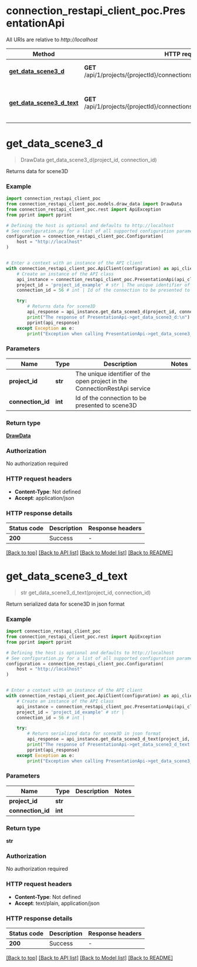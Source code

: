 # connection_restapi_client_poc.PresentationApi

All URIs are relative to *http://localhost*

Method | HTTP request | Description
------------- | ------------- | -------------
[**get_data_scene3_d**](PresentationApi.md#get_data_scene3_d) | **GET** /api/1/projects/{projectId}/connections/{connectionId}/presentation | Returns data for scene3D
[**get_data_scene3_d_text**](PresentationApi.md#get_data_scene3_d_text) | **GET** /api/1/projects/{projectId}/connections/{connectionId}/presentation/text | Return serialized data for scene3D in json format


# **get_data_scene3_d**
> DrawData get_data_scene3_d(project_id, connection_id)

Returns data for scene3D

### Example


```python
import connection_restapi_client_poc
from connection_restapi_client_poc.models.draw_data import DrawData
from connection_restapi_client_poc.rest import ApiException
from pprint import pprint

# Defining the host is optional and defaults to http://localhost
# See configuration.py for a list of all supported configuration parameters.
configuration = connection_restapi_client_poc.Configuration(
    host = "http://localhost"
)


# Enter a context with an instance of the API client
with connection_restapi_client_poc.ApiClient(configuration) as api_client:
    # Create an instance of the API class
    api_instance = connection_restapi_client_poc.PresentationApi(api_client)
    project_id = 'project_id_example' # str | The unique identifier of the open project in the ConnectionRestApi service
    connection_id = 56 # int | Id of the connection to be presented to scene3D

    try:
        # Returns data for scene3D
        api_response = api_instance.get_data_scene3_d(project_id, connection_id)
        print("The response of PresentationApi->get_data_scene3_d:\n")
        pprint(api_response)
    except Exception as e:
        print("Exception when calling PresentationApi->get_data_scene3_d: %s\n" % e)
```



### Parameters


Name | Type | Description  | Notes
------------- | ------------- | ------------- | -------------
 **project_id** | **str**| The unique identifier of the open project in the ConnectionRestApi service | 
 **connection_id** | **int**| Id of the connection to be presented to scene3D | 

### Return type

[**DrawData**](DrawData.md)

### Authorization

No authorization required

### HTTP request headers

 - **Content-Type**: Not defined
 - **Accept**: application/json

### HTTP response details

| Status code | Description | Response headers |
|-------------|-------------|------------------|
**200** | Success |  -  |

[[Back to top]](#) [[Back to API list]](../README.md#documentation-for-api-endpoints) [[Back to Model list]](../README.md#documentation-for-models) [[Back to README]](../README.md)

# **get_data_scene3_d_text**
> str get_data_scene3_d_text(project_id, connection_id)

Return serialized data for scene3D in json format

### Example


```python
import connection_restapi_client_poc
from connection_restapi_client_poc.rest import ApiException
from pprint import pprint

# Defining the host is optional and defaults to http://localhost
# See configuration.py for a list of all supported configuration parameters.
configuration = connection_restapi_client_poc.Configuration(
    host = "http://localhost"
)


# Enter a context with an instance of the API client
with connection_restapi_client_poc.ApiClient(configuration) as api_client:
    # Create an instance of the API class
    api_instance = connection_restapi_client_poc.PresentationApi(api_client)
    project_id = 'project_id_example' # str | 
    connection_id = 56 # int | 

    try:
        # Return serialized data for scene3D in json format
        api_response = api_instance.get_data_scene3_d_text(project_id, connection_id)
        print("The response of PresentationApi->get_data_scene3_d_text:\n")
        pprint(api_response)
    except Exception as e:
        print("Exception when calling PresentationApi->get_data_scene3_d_text: %s\n" % e)
```



### Parameters


Name | Type | Description  | Notes
------------- | ------------- | ------------- | -------------
 **project_id** | **str**|  | 
 **connection_id** | **int**|  | 

### Return type

**str**

### Authorization

No authorization required

### HTTP request headers

 - **Content-Type**: Not defined
 - **Accept**: text/plain, application/json

### HTTP response details

| Status code | Description | Response headers |
|-------------|-------------|------------------|
**200** | Success |  -  |

[[Back to top]](#) [[Back to API list]](../README.md#documentation-for-api-endpoints) [[Back to Model list]](../README.md#documentation-for-models) [[Back to README]](../README.md)

